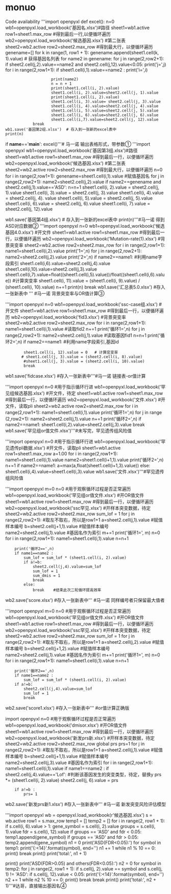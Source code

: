 # monuo
Code availability
'''import openpyxl
def excel():
    n=0
    wb1=openpyxl.load_workbook('基因名.xlsx')#路径
    sheet1=wb1.active
    row1=sheet1.max_row  #得到最后一行,以便循环遍历
    wb2=openpyxl.load_workbook('候选基因.xlsx')  #第二张表
    sheet2=wb2.active
    row2=sheet2.max_row    #得到最大行，以便循环遍历
    genename=[]
    for k in range(1, row1 + 1):
        genename.append(sheet1.cell(k, 1).value)  # 获得基因名列表
    for name2 in genename:
        for j in range(2,row2+1):
            if sheet2.cell(j,2).value==name2 and sheet2.cell(j,12).value<0.05:
                print('j=',j)
                for i in range(2,row1+1):
                    if sheet1.cell(i,1).value==name2 :
                        print('i=',i)

                        print(name2)
                        n = n + 1
                        print(sheet1.cell(i, 2).value)
                        sheet1.cell(i, 2).value=sheet2.cell(j, 1).value
                        print(sheet1.cell(i, 2).value)
                        sheet1.cell(i, 3).value= sheet2.cell(j, 3).value
                        sheet1.cell(i, 4).value=sheet2.cell(j, 4).value
                        sheet1.cell(i, 5).value=sheet2.cell(j, 5).value
                        sheet1.cell(i, 6).value=sheet2.cell(j, 6).value
                        sheet1.cell(i,7).value=sheet2.cell(j, 12).value
                break
    wb1.save('基因第2组.xlsx')  # 存入到一张新的excel表中
    print(n)
if __name__=='__main__':
    excel()'''# 马一诺 输出表格形式，带参数①
'''import openpyxl
wb1=openpyxl.load_workbook('基因第3组.xlsx')#路径
sheet1=wb1.active
row1=sheet1.max_row  #得到最后一行，以便循环遍历
wb2=openpyxl.load_workbook('候选基因.xlsx')  #第二张表
sheet2=wb2.active
row2=sheet2.max_row    #得到最大行，以便循环遍历
n=0
for i in range(2,row1+1):
    genename=sheet1.cell(i,1).value #赋值基因名
    for j in range(2,row2+1):
        name2=sheet2.cell(j,2).value
        if name2==genename and sheet2.cell(j,1).value=='ASD':
            n=n+1
            sheet1.cell(i, 2).value = sheet2.cell(j, 1).value
            sheet1.cell(i, 3).value = sheet2.cell(j, 3).value
            sheet1.cell(i, 4).value = sheet2.cell(j, 4).  value
            sheet1.cell(i, 5).value = sheet2.cell(j, 5).value
            sheet1.cell(i, 6).value = sheet2.cell(j, 6).value
            sheet1.cell(i, 7).value = sheet2.cell(j, 12).value
  
wb1.save('基因第4组.xlsx')  # 存入到一张新的excel表中
print(n)'''#马一诺 得到ASD对应数据②
'''import openpyxl
n=0
wb1=openpyxl.load_workbook('候选基因4.0.xlsx')  #开文件
sheet1=wb1.active
row1=sheet1.max_row   #得到最后一行，以便循环遍历
wb2=openpyxl.load_workbook('Mutation-rate(1).xlsx') #背景突变率
sheet2=wb2.active
row2=sheet2.max_row
for i in range(2,row1+1):
    name1=sheet1.cell(i,2).value
    print('1=',n)
    for j in range(2,row2+1):
        name2=sheet2.cell(j,2).value
        print('2=',n)
        if name2==name1:             #利用name字段索引
            sheet1.cell(i,6).value=sheet2.cell(j,4).value
            sheet1.cell(i,10).value=sheet2.cell(j,3).value
            sheet1.cell(i,7).value=float((sheet1.cell(i,5).value))/float((sheet1.cell(i,6).value)) #计算突变率
            sheet1.cell(i, 11).value = (sheet1.cell(i, 9).value) / (sheet1.cell(i, 10).value)
            n+=1
            print(n)
            break
wb1.save('汇总表5.0.xlsx')   #存入一张新表中 ''' #马一诺 背景突变率与OR值计算③

'''import openpyxl
n=0
wb1=openpyxl.load_workbook('ssc-case组.xlsx') #开文件
sheet1=wb1.active
row1=sheet1.max_row   #得到最后一行，以便循环遍历
wb2=openpyxl.load_workbook('fid3.xlsx') #背景突变率
sheet2=wb2.active
row2=sheet2.max_row
for i in range(2,row1+1):
    name1=sheet1.cell(i,1).value    #读取fid2
    n+=1
    print('循环1=',n)
    for j in range(2,row2+1):
        name2=sheet2.cell(j,1).value    #读取基因fid1
        n=n+1
        print('循环2=',n)
        if name2==name1:             #利用name字段索引,基因id

            sheet1.cell(i, 12).value = 0   # 计算突变率
           # sheet1.cell(j, 3).value = (sheet2.cell(i, 8).value)
            #sheet1.cell(j, 3).value = (sheet2.cell(i, 10).value)
            break
wb1.save('fidcase.xlsx')     #存入一张新表中'''#马一诺 链接表-or值计算



'''import openpyxl
n=0   #用于指示循环行进
wb1=openpyxl.load_workbook('罕见组候选基因.xlsx')     #开文件，待定
sheet1=wb1.active
row1=sheet1.max_row       #得到最后一行，以便循环遍历
wb2=openpyxl.load_workbook('文件.xlsx')    #开文件，读取pli
sheet2=wb2.active
row2=sheet2.max_row
for i in range(2,row1+1):
    name1=sheet1.cell(i,1).value
    print('循环1=',n)
    for j in range (2,row2+1):
        name2=sheet2.cell(j,1).value
        n+=1
        print('循环2=',n)
        if name2==name1:
            sheet1.cell(i,2).value=sheet2.cell(j,3).value
            break
wb1.save('罕见组or值文件.xlsx')'''#未写完，罕见遗传组风险值


'''import openpyxl
n=0   #用于指示循环行进
wb1=openpyxl.load_workbook('罕见遗传pli数据.xlsx')    #开文件，读取pli
sheet1=wb1.active
row1=sheet1.max_row
a=1.00
for i in range(2,row1+1):
    name1=sheet1.cell(i,1).value
    name2=sheet1.cell(i+1,1).value
    print('循环2=',n)
    n+=1
    if name2==name1:
        a=max(a,float(sheet1.cell(i+1,3).value))
    else:
        sheet1.cell(i,4).value=sheet1.cell(i,3).value
wb1.save('文件.xlsx')'''#罕见遗传组风险值

'''import openpyxl
m=0
n=0 #用于观察循环过程是否正常遍历
wb1=openpyxl.load_workbook('罕见组or值文件.xlsx')   #开OR值文件
sheet1=wb1.active
row1=sheet1.max_row        #得到最后一行，以便循环遍历
wb2=openpyxl.load_workbook('ssc罕见.xlsx')  #开样本突变数据，待定
sheet2=wb2.active
row2=sheet2.max_row
sum_lof = 1
for j in range(2,row2+1):    #取左不取右，所以是row1+1
    a=sheet2.cell(j,1).value   #赋值样本编号
    b=sheet2.cell(j+1,1).value   #赋值样本编号
    name2=sheet2.cell(j,1).value   #基因名作为索引
    m+=1
    print('循环1=', m)
    n=0
    for i in range(2,row1+1):
        name1=sheet1.cell(i,1).value
        n=n+1

        print('循环2==',n)
        if name1==name2 :
            sum_lof = sum_lof * (sheet1.cell(i, 2).value)
            if a!=b:
                sheet2.cell(j,4).value=sum_lof
                sum_lof = 1
                sum_dmis = 1
                break
            else:
                break    #结束此次二轮循环提高效率

wb2.save('score.xlsx')   #存入一张新表中'''  #马一诺 同样编号者只保留最大值者

'''import openpyxl
m=0
n=0 #用于观察循环过程是否正常遍历
wb1=openpyxl.load_workbook('罕见组or值文件.xlsx')   #开OR值文件
sheet1=wb1.active
row1=sheet1.max_row        #得到最后一行，以便循环遍历
wb2=openpyxl.load_workbook('ssc罕见.xlsx')  #开样本突变数据，待定
sheet2=wb2.active
row2=sheet2.max_row
sum_lof = 1
for j in range(2,row2+1):    #取左不取右，所以是row1+1
    a=sheet2.cell(j,2).value   #赋值样本编号
    b=sheet2.cell(j+1,2).value   #赋值样本编号
    name2=sheet2.cell(j,1).value   #基因名作为索引
    m+=1
    print('循环1=', m)
    n=0
    for i in range(2,row1+1):
        name1=sheet1.cell(i,1).value
        n=n+1

        print('循环2==',n)
        if name1==name2 :
            sum_lof = sum_lof * (sheet1.cell(i, 2).value)
        if a!=b:
            sheet2.cell(j,4).value=sum_lof
            sum_lof = 1
            break


wb2.save('score1.xlsx')   #存入一张新表中'''     #or值计算正确版




import openpyxl
n=0   #用于观察循环过程是否正常遍历
wb1=openpyxl.load_workbook('dmisor.xlsx')   #开OR值文件
sheet1=wb1.active
row1=sheet1.max_row        #得到最后一行，以便循环遍历
wb2=openpyxl.load_workbook('新发prs新.xlsx')  #开样本突变数据，待定
sheet2=wb2.active
row2=sheet2.max_row
global prs
prs=1
for j in range(2,row2+1):    #取左不取右，所以是row1+1
    a=sheet2.cell(j,1).value   #赋值样本编号
    b=sheet2.cell(j+1,1).value   #赋值样本编号
    name2=sheet2.cell(j,3).value   #基因名作为索引
    for i in range(2,row1+1):
        name1=sheet1.cell(i,1).value
        if name1==name2 :
            if sheet2.cell(j,4).value=='Lof':  #判断该基因发生的突变类型，待定，替换y
                prs  *= (sheet1.cell(i, 2).value)
                sheet2.cell(j, 6).value = prs

        if a!=b :
            prs= 1

wb2.save('新发prs新1.xlsx')   #存入一张新表中'''     #马一诺  新发突变风险评估模型




'''import openpyxl
wb = openpyxl.load_workbook(r'候选基因.xlsx')
s = wb.active
row1 = s.max_row
temp1 = []
temp2 = []
for i in range(2, row1 + 1):
    if s.cell(i, 6).value > 1:
        gene_symbol = s.cell(i, 2).value
        groups = s.cell(i, 1).value
        fdr = s.cell(i, 12).value
        if groups == 'ASD' and fdr < 0.05:
            temp1.append(gene_symbol)
        if groups == 'ASD' and fdr > 0.05:
            temp2.append(gene_symbol)
n1 = 0
print('ASD(FDR<0.05):')
for symbol in temp1:
    print('{:<14}'.format(symbol), end='')
    n1 += 1
    while n1 % 10 == 0:
        print()
        break
print()
print('total:', n1 + 1)

print()
print('ASD(FDR>0.05) and others(FDR<0.05):')
n2 = 0
for symbol in temp2:
    for j in range(2, row1 + 1):
        if s.cell(j, 2).value == symbol and s.cell(j, 1) != 'ASD':
            if s.cell(j, 12).value < 0.05:
                print('{:<14}'.format(symbol), end='')
                n2 += 1
                while n2 % 10 == 0:
                    print()
                    break
                break
print()
print('total:', n2 + 1)'''#达哥，直接输出基因名④
